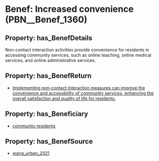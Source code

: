 # Benef: __Increased convenience__ (PBN__Benef_1360)

## Property: has_BenefDetails

Non-contact interaction activities provide convenience for residents in accessing community services, such as online teaching, online medical services, and online administrative services.

## Property: has_BenefReturn

* [Implementing non-contact interaction measures can improve the convenience and accessibility of community services, enhancing the overall satisfaction and quality of life for residents.](../BenefReturn/PBN__BenefReturn_1544)

## Property: has_Beneficiary

* [community residents](../Stakeholder/PBN__Stakeholder_527)

## Property: has_BenefSource

* [wang_urban_2021](../Article/PBN__Article_291)

